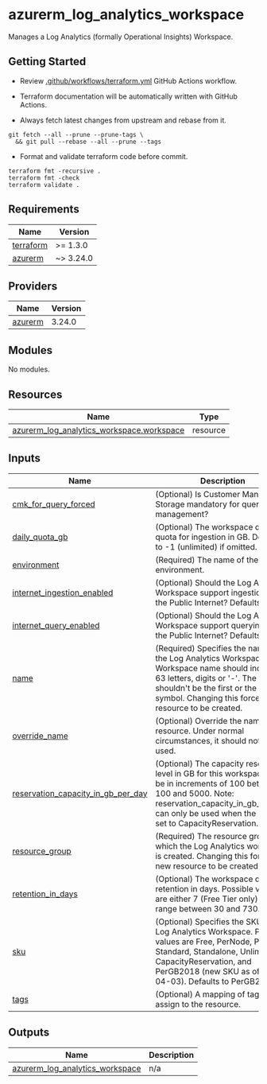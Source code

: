# azurerm_log_analytics_workspace

Manages a Log Analytics (formally Operational Insights) Workspace.

## Getting Started

- Review [.github/workflows/terraform.yml](.github/workflows/terraform.yml) GitHub Actions workflow.

- Terraform documentation will be automatically written with GitHub Actions.

- Always fetch latest changes from upstream and rebase from it.

```shell
git fetch --all --prune --prune-tags \
  && git pull --rebase --all --prune --tags
```

- Format and validate terraform code before commit.

```shell
terraform fmt -recursive .
terraform fmt -check
terraform validate .
```

<!-- BEGIN_TF_DOCS -->
## Requirements

| Name | Version |
|------|---------|
| <a name="requirement_terraform"></a> [terraform](#requirement\_terraform) | >= 1.3.0 |
| <a name="requirement_azurerm"></a> [azurerm](#requirement\_azurerm) | ~> 3.24.0 |

## Providers

| Name | Version |
|------|---------|
| <a name="provider_azurerm"></a> [azurerm](#provider\_azurerm) | 3.24.0 |

## Modules

No modules.

## Resources

| Name | Type |
|------|------|
| [azurerm_log_analytics_workspace.workspace](https://registry.terraform.io/providers/hashicorp/azurerm/latest/docs/resources/log_analytics_workspace) | resource |

## Inputs

| Name | Description | Type | Default | Required |
|------|-------------|------|---------|:--------:|
| <a name="input_cmk_for_query_forced"></a> [cmk\_for\_query\_forced](#input\_cmk\_for\_query\_forced) | (Optional) Is Customer Managed Storage mandatory for query management? | `bool` | `false` | no |
| <a name="input_daily_quota_gb"></a> [daily\_quota\_gb](#input\_daily\_quota\_gb) | (Optional) The workspace daily quota for ingestion in GB. Defaults to -1 (unlimited) if omitted. | `number` | `-1` | no |
| <a name="input_environment"></a> [environment](#input\_environment) | (Required) The name of the environment. | `string` | n/a | yes |
| <a name="input_internet_ingestion_enabled"></a> [internet\_ingestion\_enabled](#input\_internet\_ingestion\_enabled) | (Optional) Should the Log Analytics Workspace support ingestion over the Public Internet? Defaults to true. | `bool` | `true` | no |
| <a name="input_internet_query_enabled"></a> [internet\_query\_enabled](#input\_internet\_query\_enabled) | (Optional) Should the Log Analytics Workspace support querying over the Public Internet? Defaults to true. | `bool` | `true` | no |
| <a name="input_name"></a> [name](#input\_name) | (Required) Specifies the name of the Log Analytics Workspace. Workspace name should include 4-63 letters, digits or '-'. The '-' shouldn't be the first or the last symbol. Changing this forces a new resource to be created. | `string` | n/a | yes |
| <a name="input_override_name"></a> [override\_name](#input\_override\_name) | (Optional) Override the name of the resource. Under normal circumstances, it should not be used. | `string` | `""` | no |
| <a name="input_reservation_capacity_in_gb_per_day"></a> [reservation\_capacity\_in\_gb\_per\_day](#input\_reservation\_capacity\_in\_gb\_per\_day) | (Optional) The capacity reservation level in GB for this workspace. Must be in increments of 100 between 100 and 5000. Note: reservation\_capacity\_in\_gb\_per\_day can only be used when the sku is set to CapacityReservation. | `number` | `null` | no |
| <a name="input_resource_group"></a> [resource\_group](#input\_resource\_group) | (Required) The resource group in which the Log Analytics workspace is created. Changing this forces a new resource to be created. | `any` | n/a | yes |
| <a name="input_retention_in_days"></a> [retention\_in\_days](#input\_retention\_in\_days) | (Optional) The workspace data retention in days. Possible values are either 7 (Free Tier only) or range between 30 and 730. | `number` | `30` | no |
| <a name="input_sku"></a> [sku](#input\_sku) | (Optional) Specifies the SKU of the Log Analytics Workspace. Possible values are Free, PerNode, Premium, Standard, Standalone, Unlimited, CapacityReservation, and PerGB2018 (new SKU as of 2018-04-03). Defaults to PerGB2018. | `string` | `"PerGB2018"` | no |
| <a name="input_tags"></a> [tags](#input\_tags) | (Optional) A mapping of tags to assign to the resource. | `map(string)` | `{}` | no |

## Outputs

| Name | Description |
|------|-------------|
| <a name="output_azurerm_log_analytics_workspace"></a> [azurerm\_log\_analytics\_workspace](#output\_azurerm\_log\_analytics\_workspace) | n/a |
<!-- END_TF_DOCS -->
